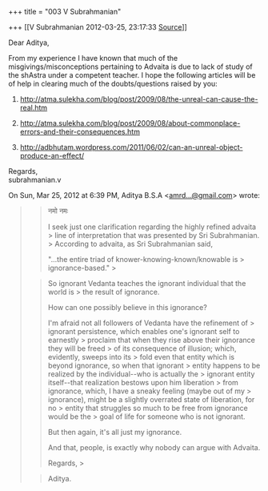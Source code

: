 +++
title = "003 V Subrahmanian"

+++
[[V Subrahmanian	2012-03-25, 23:17:33 [Source](https://groups.google.com/g/bvparishat/c/aCAGsz-TkeI)]]



Dear Aditya,  
  
From my experience I have known that much of the misgivings/misconceptions pertaining to Advaita is due to lack of study of the shAstra under a competent teacher. I hope the following articles will be of help in clearing much of the doubts/questions raised by you:  
  
1. <http://atma.sulekha.com/blog/post/2009/08/the-unreal-can-cause-the-real.htm>  
  
2. <http://atma.sulekha.com/blog/post/2009/08/about-commonplace-errors-and-their-consequences.htm>  
  
3. <http://adbhutam.wordpress.com/2011/06/02/can-an-unreal-object-produce-an-effect/>  
  
Regards,  
subrahmanian.v  
  

On Sun, Mar 25, 2012 at 6:39 PM, Aditya B.S.A \<[amrd...@gmail.com]()\> wrote:  

> 
> > नमो नमः
> > 
> > 
> >   
> > 
> > 
> > I seek just one clarification regarding the highly refined advaita > line of interpretation that was presented by Sri Subrahmanian. > According to advaita, as Sri Subrahmanian said,
> > 
> > 
> >   
> > 
> > 
> > "...the entire triad of knower-knowing-known/knowable is > ignorance-based." >
> 
> > 
> >   
> > 
> > 
> > So ignorant Vedanta teaches the ignorant individual that the world is > the result of ignorance.
> > 
> > 
> >   
> > 
> > 
> > How can one possibly believe in this ignorance?
> > 
> > 
> >   
> > 
> > 
> > I'm afraid not all followers of Vedanta have the refinement of > ignorant persistence, which enables one's ignorant self to earnestly > proclaim that when they rise above their ignorance they will be freed > of its consequence of illusion; which, evidently, sweeps into its > fold even that entity which is beyond ignorance, so when that ignorant > entity happens to be realized by the individual--who is actually the > ignorant entity itself--that realization bestows upon him liberation > from ignorance, which, I have a sneaky feeling (maybe out of my > ignorance), might be a slightly overrated state of liberation, for no > entity that struggles so much to be free from ignorance would be the > goal of life for someone who is not ignorant.
> > 
> > 
> >   
> > 
> > 
> > But then again, it's all just my ignorance.
> > 
> > 
> >   
> > 
> > 
> > And that, people, is exactly why nobody can argue with Advaita.
> > 
> > 
> >   
> > 
> > 
> > Regards, >
> 
> > 
> >   
> > 
> > 
> > Aditya.
> > 
> >   

  

